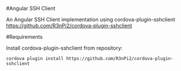 #Angular SSH Client

An Angular SSH Client implementation using cordova-plugin-sshclient https://github.com/R3nPi2/cordova-plugin-sshclient

#Requirements

Install cordova-plugin-sshclient from repository:

`cordova plugin install https://github.com/R3nPi2/cordova-plugin-sshclient`
